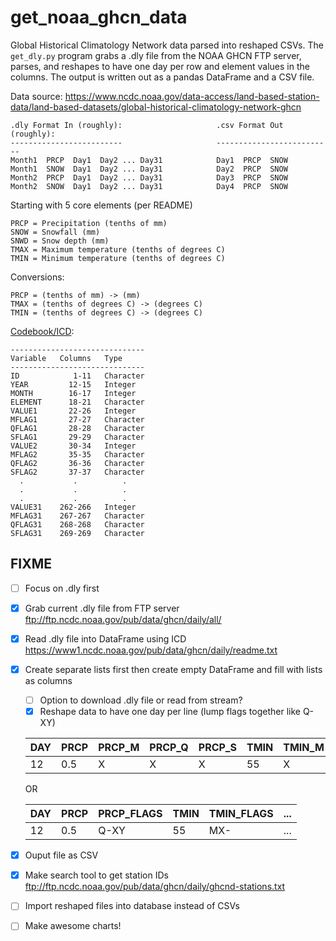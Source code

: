 get_noaa_ghcn_data
==================

Global Historical Climatology Network data parsed into reshaped CSVs. The `get_dly.py` program grabs a .dly file from the NOAA GHCN FTP server, parses, and reshapes to have one day per row and element values in the columns. The output is written out as a pandas DataFrame and a CSV file.

Data source: https://www.ncdc.noaa.gov/data-access/land-based-station-data/land-based-datasets/global-historical-climatology-network-ghcn

 
```
.dly Format In (roughly):                     .csv Format Out (roughly):
-------------------------                     --------------------------
Month1  PRCP  Day1  Day2 ... Day31            Day1  PRCP  SNOW
Month1  SNOW  Day1  Day2 ... Day31            Day2  PRCP  SNOW
Month2  PRCP  Day1  Day2 ... Day31            Day3  PRCP  SNOW
Month2  SNOW  Day1  Day2 ... Day31            Day4  PRCP  SNOW
```

Starting with 5 core elements (per README)

    PRCP = Precipitation (tenths of mm)
    SNOW = Snowfall (mm)
    SNWD = Snow depth (mm)
    TMAX = Maximum temperature (tenths of degrees C)
    TMIN = Minimum temperature (tenths of degrees C)
    
Conversions:

    PRCP = (tenths of mm) -> (mm)
    TMAX = (tenths of degrees C) -> (degrees C)
    TMIN = (tenths of degrees C) -> (degrees C)
    
[Codebook/ICD](https://www1.ncdc.noaa.gov/pub/data/ghcn/daily/readme.txt):

    ------------------------------
    Variable   Columns   Type
    ------------------------------
    ID            1-11   Character
    YEAR         12-15   Integer
    MONTH        16-17   Integer
    ELEMENT      18-21   Character
    VALUE1       22-26   Integer
    MFLAG1       27-27   Character
    QFLAG1       28-28   Character
    SFLAG1       29-29   Character
    VALUE2       30-34   Integer
    MFLAG2       35-35   Character
    QFLAG2       36-36   Character
    SFLAG2       37-37   Character
      .           .          .
      .           .          .
      .           .          .
    VALUE31    262-266   Integer
    MFLAG31    267-267   Character
    QFLAG31    268-268   Character
    SFLAG31    269-269   Character



FIXME
-----

- [ ] Focus on .dly first
- [x] Grab current .dly file from FTP server ftp://ftp.ncdc.noaa.gov/pub/data/ghcn/daily/all/
- [x] Read .dly file into DataFrame using ICD https://www1.ncdc.noaa.gov/pub/data/ghcn/daily/readme.txt
- [x] Create separate lists first then create empty DataFrame and fill with lists as columns
    - [ ] Option to download .dly file or read from stream?
    - [x] Reshape data to have one day per line (lump flags together like Q-XY)
  
    | DAY | PRCP | PRCP_M | PRCP_Q | PRCP_S | TMIN | TMIN_M | ... |
    | --- | ---- | ------ | ------ | ------ | ---- | ------ | --- |
    | 12  | 0.5  | X      | X      |  X     | 55   | X      | ... |
    
    OR
    
    | DAY | PRCP | PRCP_FLAGS | TMIN | TMIN_FLAGS | ... |
    | --- | ---- | ---------- | ---- | ---------- | --- |
    | 12  | 0.5  | Q-XY       | 55   | MX-        | ... |
    
- [x] Ouput file as CSV
- [x] Make search tool to get station IDs ftp://ftp.ncdc.noaa.gov/pub/data/ghcn/daily/ghcnd-stations.txt
- [ ] Import reshaped files into database instead of CSVs
- [ ] Make awesome charts!
